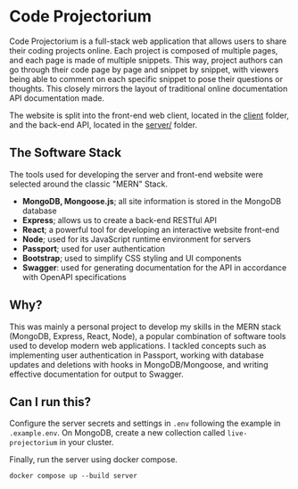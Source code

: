 # Code Projectorium

Code Projectorium is a full-stack web application that allows users to share their coding projects online. Each project is composed of multiple pages, and each page is made of multiple snippets. This way, project authors can go through their code page by page and snippet by snippet, with viewers being able to comment on each specific snippet to pose their questions or thoughts. This closely mirrors the layout of traditional online documentation API documentation made.

The website is split into the front-end web client, located in the [client](./client/) folder, and the back-end API, located in the [server/](./server/) folder.

## The Software Stack

The tools used for developing the server and front-end website were selected around the classic "MERN" Stack.
- **MongoDB, Mongoose.js**; all site information is stored in the MongoDB database
- **Express**; allows us to create a back-end RESTful API
- **React**; a powerful tool for developing an interactive website front-end
- **Node**; used for its JavaScript runtime environment for servers
- **Passport**; used for user authentication
- **Bootstrap**; used to simplify CSS styling and UI components
- **Swagger**: used for generating documentation for the API in accordance with OpenAPI specifications

## Why?

This was mainly a personal project to develop my skills in the MERN stack (MongoDB, Express, React, Node), a popular combination of software tools used to develop modern web applications. I tackled concepts such as implementing user authentication in Passport, working with database updates and deletions with hooks in MongoDB/Mongoose, and writing effective documentation for output to Swagger.

## Can I run this?

Configure the server secrets and settings in `.env` following the example in `.example.env`. On MongoDB, create a new collection called `live-projectorium` in your cluster.

Finally, run the server using docker compose.
```
docker compose up --build server
```



